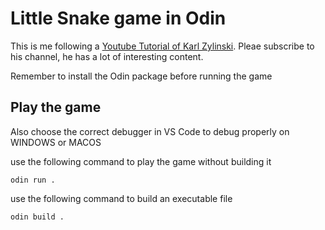 # Little Snake game in Odin

This is me following a [Youtube Tutorial of Karl Zylinski](https://youtu.be/lfiQNCNUifI?si=bLrplmdsTGnrw8UP).
Pleae subscribe to his channel, he has a lot of interesting content.

Remember to install the Odin package before running the game

## Play the game

Also choose the correct debugger in VS Code to debug properly on WINDOWS or MACOS

use the following command to play the game without building it

```shell
odin run .
```

use the following command to build an executable file

```shell
odin build .
```

